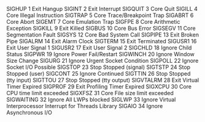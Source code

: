 SIGHUP 	1 	Exit 	Hangup
SIGINT 	2 	Exit 	Interrupt
SIGQUIT 	3 	Core 	Quit
SIGILL 	4 	Core 	Illegal Instruction
SIGTRAP 	5 	Core 	Trace/Breakpoint Trap
SIGABRT 	6 	Core 	Abort
SIGEMT 	7 	Core 	Emulation Trap
SIGFPE 	8 	Core 	Arithmetic Exception
SIGKILL 	9 	Exit 	Killed
SIGBUS 	10 	Core 	Bus Error
SIGSEGV 	11 	Core 	Segmentation Fault
SIGSYS 	12 	Core 	Bad System Call
SIGPIPE 	13 	Exit 	Broken Pipe
SIGALRM 	14 	Exit 	Alarm Clock
SIGTERM 	15 	Exit 	Terminated
SIGUSR1 	16 	Exit 	User Signal 1
SIGUSR2 	17 	Exit 	User Signal 2
SIGCHLD 	18 	Ignore 	Child Status
SIGPWR 	19 	Ignore 	Power Fail/Restart
SIGWINCH 	20 	Ignore 	Window Size Change
SIGURG 	21 	Ignore 	Urgent Socket Condition
SIGPOLL 	22 	Ignore 	Socket I/O Possible
SIGSTOP 	23 	Stop 	Stopped (signal)
SIGTSTP 	24 	Stop 	Stopped (user)
SIGCONT 	25 	Ignore 	Continued
SIGTTIN 	26 	Stop 	Stopped (tty input)
SIGTTOU 	27 	Stop 	Stopped (tty output)
SIGVTALRM 	28 	Exit 	Virtual Timer Expired
SIGPROF 	29 	Exit 	Profiling Timer Expired
SIGXCPU 	30 	Core 	CPU time limit exceeded
SIGXFSZ 	31 	Core 	File size limit exceeded
SIGWAITING 	32 	Ignore 	All LWPs blocked
SIGLWP 	33 	Ignore 	Virtual Interprocessor Interrupt for Threads Library
SIGAIO 	34 	Ignore 	Asynchronous I/O
